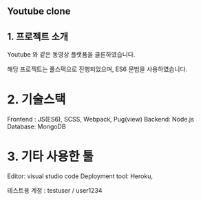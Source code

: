 Youtube clone
------

## 1. 프로젝트 소개

Youtube 와 같은 동영상 플랫폼을 클론하였습니다.

해당 프로젝트는 풀스택으로 진행되었으며, ES6 문법을 사용하였습니다.

# 2. 기술스택

Frontend : JS(ES6), SCSS, Webpack, Pug(view)
Backend: Node.js
Database: MongoDB

# 3. 기타 사용한 툴

Editor: visual studio code
Deployment tool: Heroku,


테스트용 계정 : testuser / user1234